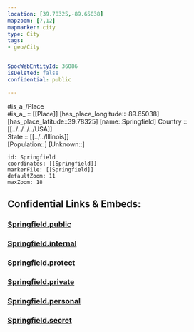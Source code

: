 ```yaml
---
location: [39.78325,-89.65038] 
mapzoom: [7,12] 
mapmarker: city 
type: City
tags:
- geo/City


SpocWebEntityId: 36086
isDeleted: false
confidential: public

---
```

#is_a_/Place  
#is_a_ :: [[Place]] 
[has_place_longitude::-89.65038] 
[has_place_latitude::39.78325] 
[name::Springfield] 
Country :: [[../../../../USA]]  
State :: [[../../Illinois]]  
[Population::] 
[Unknown::] 


```leaflet
id: Springfield
coordinates: [[Springfield]] 
markerFile: [[Springfield]] 
defaultZoom: 11 
maxZoom: 18
```


## Confidential Links & Embeds: 

### [Springfield.public](/_public/\Earth\Continent\America~North\USA\USA~Central\Illinois\counties~Illinois\Sangamon,County\cities~SangamonSpringfield.public.md) 

### [Springfield.internal](/_internal/\Earth\Continent\America~North\USA\USA~Central\Illinois\counties~Illinois\Sangamon,County\cities~SangamonSpringfield.internal.md) 

### [Springfield.protect](/_protect/\Earth\Continent\America~North\USA\USA~Central\Illinois\counties~Illinois\Sangamon,County\cities~SangamonSpringfield.protect.md) 

### [Springfield.private](/_private/\Earth\Continent\America~North\USA\USA~Central\Illinois\counties~Illinois\Sangamon,County\cities~SangamonSpringfield.private.md) 

### [Springfield.personal](/_personal/\Earth\Continent\America~North\USA\USA~Central\Illinois\counties~Illinois\Sangamon,County\cities~SangamonSpringfield.personal.md) 

### [Springfield.secret](/_secret/\Earth\Continent\America~North\USA\USA~Central\Illinois\counties~Illinois\Sangamon,County\cities~SangamonSpringfield.secret.md)

